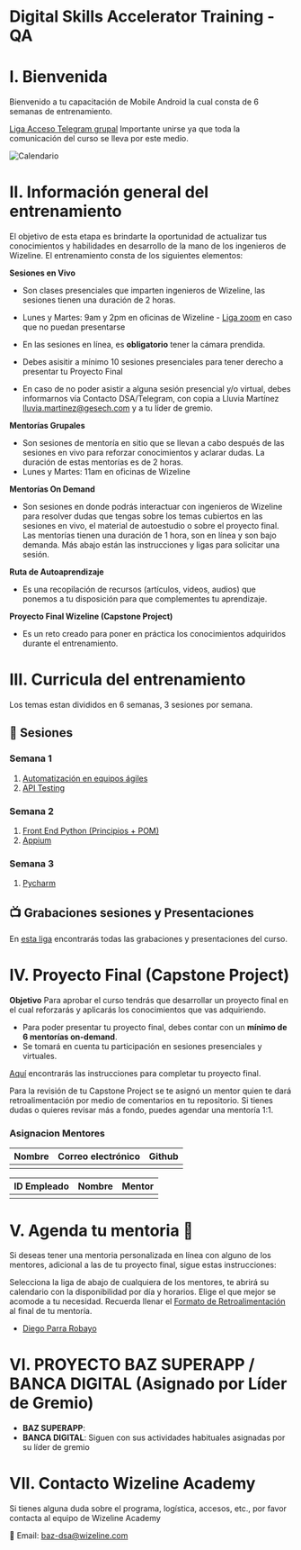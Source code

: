 # Digital Skills Accelerator Training - QA

# I. Bienvenida
Bienvenido a tu capacitación de Mobile Android la cual consta de 6 semanas de entrenamiento.

[Liga Acceso Telegram grupal](https://t.me/+Wcl-Dz0_eXIwMGQx) Importante unirse ya que toda la comunicación del curso se lleva por este medio.

![Calendario](https://github.com/wizelineacademy/BAZQA-AUTOMATION-2023/blob/main/Caledario%20Bloque%203%20QA.png)

# II. Información general del entrenamiento
El objetivo de esta etapa es brindarte la oportunidad de actualizar tus conocimientos y habilidades en desarrollo de la mano de los ingenieros de Wizeline. El entrenamiento consta de los siguientes elementos: 

**Sesiones en Vivo** 
- Son clases presenciales que imparten ingenieros de Wizeline, las sesiones tienen una duración de 2 horas.
- Lunes y Martes: 9am y 2pm en oficinas de Wizeline - [Liga zoom](https://wizeline.zoom.us/j/84175058495) en caso que no puedan presentarse

- En las sesiones en línea, es **obligatorio** tener la cámara prendida.
- Debes asisitir a mínimo 10 sesiones presenciales para tener derecho a presentar tu Proyecto Final
- En caso de no poder asistir a alguna sesión presencial y/o virtual, debes informarnos vía Contacto DSA/Telegram, con copia a Lluvia Martínez lluvia.martinez@gesech.com y a tu líder de gremio. 

**Mentorías Grupales**
- Son sesiones de mentoría en sitio que se llevan a cabo después de las sesiones en vivo para reforzar conocimientos y aclarar dudas. La duración de estas mentorías es de 2 horas.
- Lunes y Martes: 11am en oficinas de Wizeline

**Mentorías On Demand**
- Son sesiones en donde podrás interactuar con ingenieros de Wizeline para resolver dudas que tengas sobre los temas cubiertos en las sesiones en vivo, el material de autoestudio o sobre el proyecto final. Las mentorías tienen una duración de 1 hora, son en línea y son bajo demanda. Más abajo están las instrucciones y ligas para solicitar una sesión.

**Ruta de Autoaprendizaje**
- Es una recopilación de recursos (artículos, videos, audios) que ponemos a tu disposición para que complementes tu aprendizaje.

**Proyecto Final Wizeline (Capstone Project)**
- Es un reto creado para poner en práctica los conocimientos adquiridos durante el entrenamiento. 

# III. Curricula del entrenamiento
Los temas estan divididos en 6 semanas, 3 sesiones por semana. 

## :bookmark_tabs: Sesiones

### Semana 1
   1. [Automatización en equipos ágiles]()
   2. [API Testing]()
   

### Semana 2 
   1. [Front End Python (Principios + POM)]()
   2. [Appium]()
 

### Semana 3
   1. [Pycharm]()

    

## 📺 Grabaciones sesiones y Presentaciones

En [esta liga](/Grabaciones%20y%20Presentaciones.md) encontrarás todas las grabaciones y presentaciones del curso.


# IV. Proyecto Final (Capstone Project)
**Objetivo**
Para aprobar el curso tendrás que desarrollar un proyecto final en el cual reforzarás y aplicarás los conocimientos que vas adquiriendo.
- Para poder presentar tu proyecto final, debes contar con un **mínimo de 6 mentorías on-demand**.
- Se tomará en cuenta tu participación en sesiones presenciales y virtuales.

[Aquí]() encontrarás las instrucciones para completar tu proyecto final.

Para la revisión de tu Capstone Project se te asignó un mentor quien te dará retroalimentación por medio de comentarios en tu repositorio. Si tienes dudas o quieres revisar más a fondo, puedes agendar una mentoría 1:1.

### Asignacion Mentores

| Nombre | Correo electrónico | Github |
| ------ | ------------------ | ------ |
|  |  |  |
 

| ID Empleado | Nombre                              | Mentor |
| ----------: | :---------------------------------- | :-------------------------- |
|     |                          |               |



# V. Agenda tu mentoria 📆
Si deseas tener una mentoria personalizada en línea con alguno de los mentores, adicional a las de tu proyecto final, sigue estas instrucciones:

Selecciona la liga de abajo de cualquiera de los mentores, te abrirá su calendario con la disponibilidad por día y horarios. Elige el que mejor se acomode a tu necesidad.
Recuerda llenar el [Formato de Retroalimentación](https://forms.gle/tGKFdRVTbh9GAMMLA) al final de tu mentoría.

- [Diego Parra Robayo]()


# VI. PROYECTO BAZ SUPERAPP / BANCA DIGITAL (Asignado por Líder de Gremio)

- **BAZ SUPERAPP**: 
- **BANCA DIGITAL**: Siguen con sus actividades habituales asignadas por su líder de gremio


# VII. Contacto Wizeline Academy
Si tienes alguna duda sobre el programa, logística, accesos, etc., por favor contacta al equipo de Wizeline Academy

:email: Email: [baz-dsa@wizeline.com](baz-dsa@wizeline.com)
